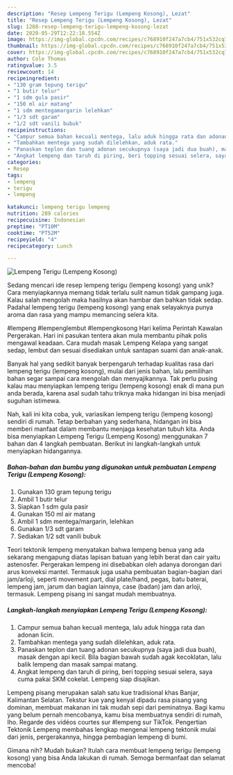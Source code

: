 ```yaml
---
description: "Resep Lempeng Terigu (Lempeng Kosong), Lezat"
title: "Resep Lempeng Terigu (Lempeng Kosong), Lezat"
slug: 1288-resep-lempeng-terigu-lempeng-kosong-lezat
date: 2020-05-29T12:22:18.554Z
image: https://img-global.cpcdn.com/recipes/c768910f247a7cb4/751x532cq70/lempeng-terigu-lempeng-kosong-foto-resep-utama.jpg
thumbnail: https://img-global.cpcdn.com/recipes/c768910f247a7cb4/751x532cq70/lempeng-terigu-lempeng-kosong-foto-resep-utama.jpg
cover: https://img-global.cpcdn.com/recipes/c768910f247a7cb4/751x532cq70/lempeng-terigu-lempeng-kosong-foto-resep-utama.jpg
author: Cole Thomas
ratingvalue: 3.5
reviewcount: 14
recipeingredient:
- "130 gram tepung terigu"
- "1 butir telur"
- "1 sdm gula pasir"
- "150 ml air matang"
- "1 sdm mentegamargarin lelehkan"
- "1/3 sdt garam"
- "1/2 sdt vanili bubuk"
recipeinstructions:
- "Campur semua bahan kecuali mentega, lalu aduk hingga rata dan adonan licin."
- "Tambahkan mentega yang sudah dilelehkan, aduk rata."
- "Panaskan teplon dan tuang adonan secukupnya (saya jadi dua buah), masak dengan api kecil. Bila bagian bawah sudah agak kecoklatan, lalu balik lempeng dan masak sampai matang."
- "Angkat lempeng dan taruh di piring, beri topping sesuai selera, saya cuma pakai SKM cokelat. Lempeng siap disajikan."
categories:
- Resep
tags:
- lempeng
- terigu
- lempeng

katakunci: lempeng terigu lempeng 
nutrition: 289 calories
recipecuisine: Indonesian
preptime: "PT10M"
cooktime: "PT52M"
recipeyield: "4"
recipecategory: Lunch

---
```



![Lempeng Terigu (Lempeng Kosong)](https://img-global.cpcdn.com/recipes/c768910f247a7cb4/751x532cq70/lempeng-terigu-lempeng-kosong-foto-resep-utama.jpg)

Sedang mencari ide resep lempeng terigu (lempeng kosong) yang unik? Cara menyiapkannya memang tidak terlalu sulit namun tidak gampang juga. Kalau salah mengolah maka hasilnya akan hambar dan bahkan tidak sedap. Padahal lempeng terigu (lempeng kosong) yang enak selayaknya punya aroma dan rasa yang mampu memancing selera kita.

#lempeng #lempenglembut #lempengkosong Hari kelima Perintah Kawalan Pergerakan. Hari ini pasukan tentera akan mula membantu pihak polis mengawal keadaan. Cara mudah masak Lempeng Kelapa yang sangat sedap, lembut dan sesuai disediakan untuk santapan suami dan anak-anak.

Banyak hal yang sedikit banyak berpengaruh terhadap kualitas rasa dari lempeng terigu (lempeng kosong), mulai dari jenis bahan, lalu pemilihan bahan segar sampai cara mengolah dan menyajikannya. Tak perlu pusing kalau mau menyiapkan lempeng terigu (lempeng kosong) enak di mana pun anda berada, karena asal sudah tahu triknya maka hidangan ini bisa menjadi suguhan istimewa.


Nah, kali ini kita coba, yuk, variasikan lempeng terigu (lempeng kosong) sendiri di rumah. Tetap berbahan yang sederhana, hidangan ini bisa memberi manfaat dalam membantu menjaga kesehatan tubuh kita. Anda bisa menyiapkan Lempeng Terigu (Lempeng Kosong) menggunakan 7 bahan dan 4 langkah pembuatan. Berikut ini langkah-langkah untuk menyiapkan hidangannya.

<!--inarticleads1-->

##### Bahan-bahan dan bumbu yang digunakan untuk pembuatan Lempeng Terigu (Lempeng Kosong):

1. Gunakan 130 gram tepung terigu
1. Ambil 1 butir telur
1. Siapkan 1 sdm gula pasir
1. Gunakan 150 ml air matang
1. Ambil 1 sdm mentega/margarin, lelehkan
1. Gunakan 1/3 sdt garam
1. Sediakan 1/2 sdt vanili bubuk


Teori tektonik lempeng menyatakan bahwa lempeng benua yang ada sekarang mengapung diatas lapisan batuan yang lebih berat dan cair yaitu astenosfer. Pergerakan lempeng ini disebabkan oleh adanya dorongan dari arus konveksi mantel. Termasuk juga usaha pembuatan bagian-bagian dari jam/arloji, seperti movement part, dial plate/hand, pegas, batu baterai, lempeng jam, jarum dan bagian lainnya, case (badan) jam dan arloji, termasuk. Lempeng pisang ini sangat mudah membuatnya. 

<!--inarticleads2-->

##### Langkah-langkah menyiapkan Lempeng Terigu (Lempeng Kosong):

1. Campur semua bahan kecuali mentega, lalu aduk hingga rata dan adonan licin.
1. Tambahkan mentega yang sudah dilelehkan, aduk rata.
1. Panaskan teplon dan tuang adonan secukupnya (saya jadi dua buah), masak dengan api kecil. Bila bagian bawah sudah agak kecoklatan, lalu balik lempeng dan masak sampai matang.
1. Angkat lempeng dan taruh di piring, beri topping sesuai selera, saya cuma pakai SKM cokelat. Lempeng siap disajikan.


Lempeng pisang merupakan salah satu kue tradisional khas Banjar, Kalimantan Selatan. Tekstur kue yang kenyal dipadu rasa pisang yang dominan, membuat makanan ini tak mudah sepi dari peminatnya. Bagi kamu yang belum pernah mencobanya, kamu bisa membuatnya sendiri di rumah, lho. Regarde des vidéos courtes sur #lempeng sur TikTok. Pengertian Tektonik Lempeng membahas lengkap mengenai lempeng tektonik mulai dari jenis, pergerakannya, hingga pembagian lempeng di bumi. 

Gimana nih? Mudah bukan? Itulah cara membuat lempeng terigu (lempeng kosong) yang bisa Anda lakukan di rumah. Semoga bermanfaat dan selamat mencoba!

